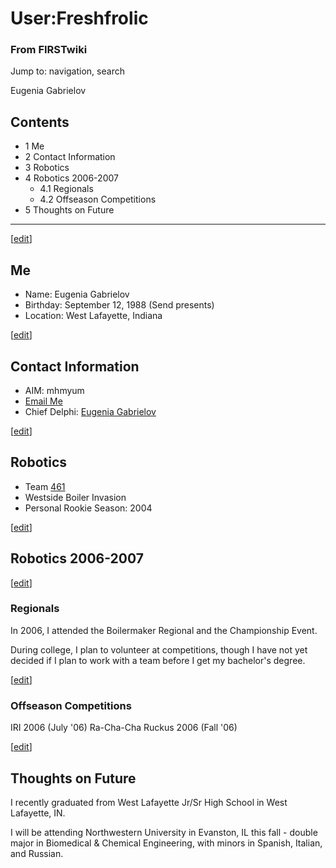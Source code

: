 # User:Freshfrolic

### From FIRSTwiki

Jump to: navigation, search

Eugenia Gabrielov

## Contents

  * 1 Me
  * 2 Contact Information
  * 3 Robotics
  * 4 Robotics 2006-2007
    * 4.1 Regionals
    * 4.2 Offseason Competitions
  * 5 Thoughts on Future  
---  
  
[[edit](/index.php?title=User:Freshfrolic&action=edit&section=1 "Edit section:
Me" )]

## Me

  * Name: Eugenia Gabrielov 
  * Birthday: September 12, 1988 (Send presents) 
  * Location: West Lafayette, Indiana 

[[edit](/index.php?title=User:Freshfrolic&action=edit&section=2 "Edit section:
Contact Information" )]

## Contact Information

  * AIM: mhmyum 
  * [Email Me](mailto:a.cookie.for.you@gmail.com "mailto:a.cookie.for.you@gmail.com" )
  * Chief Delphi: [Eugenia Gabrielov](http://www.chiefdelphi.com/forums/member.php?u=4925 "http://www.chiefdelphi.com/forums/member.php?u=4925" )

[[edit](/index.php?title=User:Freshfrolic&action=edit&section=3 "Edit section:
Robotics" )]

## Robotics

  * Team [461](/index.php/461 "461" )
  * Westside Boiler Invasion 
  * Personal Rookie Season: 2004 

[[edit](/index.php?title=User:Freshfrolic&action=edit&section=4 "Edit section:
Robotics 2006-2007" )]

## Robotics 2006-2007

[[edit](/index.php?title=User:Freshfrolic&action=edit&section=5 "Edit section:
Regionals" )]

### Regionals

In 2006, I attended the Boilermaker Regional and the Championship Event.

During college, I plan to volunteer at competitions, though I have not yet
decided if I plan to work with a team before I get my bachelor's degree.

[[edit](/index.php?title=User:Freshfrolic&action=edit&section=6 "Edit section:
Offseason Competitions" )]

### Offseason Competitions

IRI 2006 (July '06) Ra-Cha-Cha Ruckus 2006 (Fall '06)

[[edit](/index.php?title=User:Freshfrolic&action=edit&section=7 "Edit section:
Thoughts on Future" )]

## Thoughts on Future

I recently graduated from West Lafayette Jr/Sr High School in West Lafayette,
IN.

I will be attending Northwestern University in Evanston, IL this fall - double
major in Biomedical &amp; Chemical Engineering, with minors in Spanish,
Italian, and Russian.

